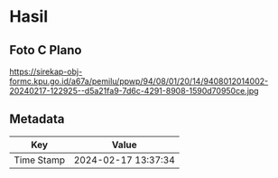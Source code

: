 # Hasil

## Foto C Plano

https://sirekap-obj-formc.kpu.go.id/a67a/pemilu/ppwp/94/08/01/20/14/9408012014002-20240217-122925--d5a21fa9-7d6c-4291-8908-1590d70950ce.jpg


## Metadata

| Key        | Value               |
| ---------- | ------------------- |
| Time Stamp | 2024-02-17 13:37:34 |



